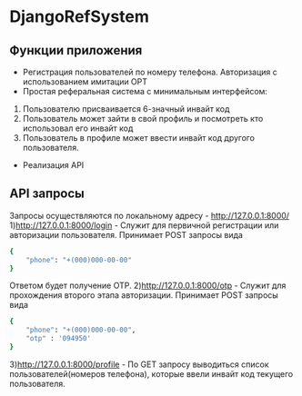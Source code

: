# DjangoRefSystem
## Функции приложения

- Регистрация пользователей по номеру телефона. Авторизация с использованием имитации OPT
- Простая реферальная система с минимальным интерфейсом:
1) Пользователю присваивается 6-значный инвайт код
2) Пользователь может зайти в свой профиль и посмотреть кто использовал его инвайт код
3) Пользователь в профиле может ввести инвайт код другого пользователя.
- Реализация API

## API запросы
Запросы осуществляются по локальному адресу - http://127.0.0.1:8000/
1)http://127.0.0.1:8000/login - Служит для первичной регистрации или авторизации пользователя. Принимает POST запросы вида 
```sh
{
    "phone": "+(000)000-00-00"
}

```
Ответом будет получение OTP.
2)http://127.0.0.1:8000/otp -  Служит для прохождения второго этапа авторизации. Принимает POST запросы вида 
```sh
{
    "phone": "+(000)000-00-00",
    "otp" : '094950'
}
```
3)http://127.0.0.1:8000/profile - По GET запросу выводиться список пользователей(номеров телефона), которые ввели инвайт код текущего пользователя.
